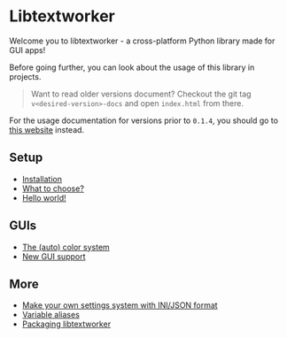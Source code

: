 # Libtextworker

Welcome you to libtextworker - a cross-platform Python library made for GUI apps!

Before going further, you can look about the usage of this library in projects.

> Want to read older versions document? Checkout the git tag ```v<desired-version>-docs``` and open ```index.html``` from there.

For the usage documentation for versions prior to ```0.1.4```, you should go to [this website](https://lebao3105.gitbook.io/libtextworker) instead.

## Setup
* [Installation](usage/install.md)
* [What to choose?](usage/gettheright.md)
* [Hello world!](usage/firstcode.md)

## GUIs
* [The (auto) color system](usage/autocolor.md)
* [New GUI support](usage/newgui.md)

## More
* [Make your own settings system with INI/JSON format](usage/getconfig.md)
* [Variable aliases](usage/aliases.md)
* [Packaging libtextworker](usage/packaging.md)